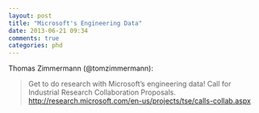 ```yaml
---
layout: post
title: "Microsoft's Engineering Data"
date: 2013-06-21 09:34
comments: true
categories: phd
---
```


Thomas Zimmermann (‏@tomzimmermann):

> Get to do research with Microsoft’s engineering data! Call for Industrial Research Collaboration Proposals.  http://research.microsoft.com/en-us/projects/tse/calls-collab.aspx
